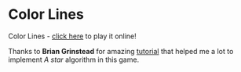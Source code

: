 # Color Lines

Color Lines - [click here](https://arnisritins.github.io/Color-Lines/) to play it online!

Thanks to **Brian Grinstead** for amazing [tutorial](http://www.briangrinstead.com/blog/astar-search-algorithm-in-javascript) that helped me a lot to implement *A star* algorithm in this game. 
